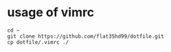 # usage of vimrc

```
cd ~
git clone https://github.com/flat35hd99/dotfile.git
cp dotfile/.vimrc ./
```
